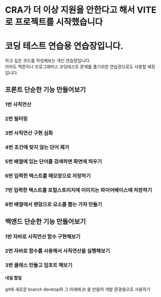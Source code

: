 # CRA가 더 이상 지원을 안한다고 해서 VITE로 프로젝트를 시작했습니다

# 코딩 테스트 연습용 연습장입니다.

하고 싶은 코드를 작성해보는 개인 연습장입니다.<br/>
아마도 백준이나 프로그래머스 코딩테스트 문제를 풀기위한 연습장으로도 사용할 예정입니다.<br/>

## 프론트 단순한 기능 만들어보기

### 1번 사칙연산

### 2번 필터링

### 3번 사칙연산 구현 심화

### 4번 조건에 맞지 않는 단어 제거

### 5번 배열에 있는 단어를 검색하면 화면에 띄우기

### 6번 입력한 텍스트를 메모장으로 저장하기

### 7번 입력한 텍스트를 로컬스토리지에 이미지는 파이어베이스에 저장하기

### 8번 배열에서 랜덤으로 요소를 뽑는 가챠 만들기

## 백앤드 단순한 기능 만들어보기

### 1번 자바로 사칙연산 함수 구현해보기

### 2번 자바로 함수를 사용해서 사칙연산을 실행해보기

### 3번 클래스 만들고 임포트 해보기

#### 내일 할일

git에 새로운 branch develop와 그 아래에 jh 을 만들어 개발 환경용으로 사용하기
